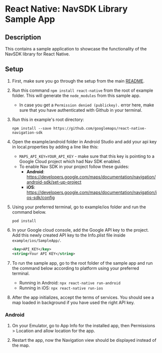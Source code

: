 # React Native: NavSDK Library Sample App

## Description

This contains a sample application to showcase the functionality of the NavSDK library for React Native.

## Setup

1. First, make sure you go through the setup from the main [README](../README.md).

1. Run this command `npm install react-native` from the root of example folder. This will generate the `node_modules` from this sample app.
    * In case you get a `Permission denied (publickey).` error here, make sure that you have authenticated with Github in your terminal.
1. Run this in example's root directory:

   `npm install --save https://github.com/googlemaps/react-native-navigation-sdk`

1. Open the example/android folder in Android Studio and add your api key in local.properties by adding a line like this:
    * ```MAPS_API_KEY=YOUR_API_KEY``` - make sure that this key is pointing to a Google Cloud project which had Nav SDK enabled.
    * To enable Nav SDK in your project follow these guides:
        * **Android**: https://developers.google.com/maps/documentation/navigation/android-sdk/set-up-project
        * **iOS**: https://developers.google.com/maps/documentation/navigation/ios-sdk/config
1. Using your preferred terminal, go to example/ios folder and run the command below.

   `pod install`

1. In your Google cloud console, add the Google API key to the project. Add this newly created API key to the Info.plist file inside `example/ios/SampleApp/`.

    ```xml
    <key>API_KEY</key>
    <string>Your API KEY</string>
    ```

1. To run the sample app, go to the root folder of the sample app and run the command below according to platform using your preferred terminal.

    * Running in Android:
      `npx react-native run-android`
    * Running in iOS:
      `npx react-native run-ios`


1. After the app initializes, accept the terms of services. You should see a map loaded in background if you have used the right API key.


### Android 
1. On your Emulator, go to App Info for the installed app, then Permissions > Location and allow location for the app.

1. Restart the app, now the Navigation view should be displayed instead of the map.
